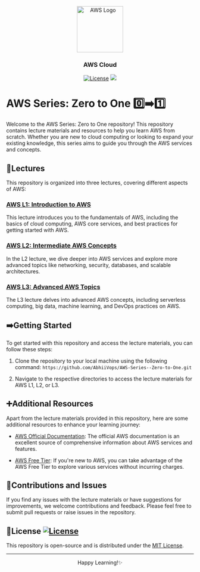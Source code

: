 
<div align="center">
  <a href="[https://aws.amazon.com/free/?trk=14a4002d-4936-4343-8211-b5a150ca592b&sc_channel=ps&ef_id=Cj0KCQjw2qKmBhCfARIsAFy8buLqjs-ltNzgJAWm0QMrFj6w5Pb2X7iDdixRl6bLn2G-y-m1GWn2e04aAq6tEALw_wcB:G:s&s_kwcid=AL!4422!3!453325184782!e!!g!!aws!10712784856!111477279771)">
    <img
      src="https://blog.adobe.com/en/publish/2021/08/31/media_1649ebc3fbbce0df508081913819d491fc3f7c7a9.png?width=2000&format=webply&optimize=medium"
      alt="AWS Logo"
      height="124"
    />
  </a>
  <br />
  <p>
    <h3>
      <b>
        AWS Cloud
      </b>
    </h3>
  </p>

[![License](https://img.shields.io/badge/license-MIT-blue.svg)](https://opensource.org/licenses/MIT)   <a href="CODE_OF_CONDUCT.md" alt="Contributions welcome">
    <img src="https://img.shields.io/badge/Contributions-Welcome-brightgreen?logo=github" /></a>

</div>

# AWS Series: Zero to One 0️⃣➡️1️⃣

Welcome to the AWS Series: Zero to One repository! This repository contains lecture materials and resources to help you learn AWS from scratch. Whether you are new to cloud computing or looking to expand your existing knowledge, this series aims to guide you through the AWS services and concepts.

## 📝Lectures

This repository is organized into three lectures, covering different aspects of AWS:

### [AWS L1: Introduction to AWS](https://github.com/Arpitaagupta/AWS-Series--Zero-to-One/blob/main/AWS%20L1.pdf)

This lecture introduces you to the fundamentals of AWS, including the basics of cloud computing, AWS core services, and best practices for getting started with AWS.

### [AWS L2: Intermediate AWS Concepts](https://github.com/Arpitaagupta/AWS-Series--Zero-to-One/blob/main/AWS%20L2.pdf)

In the L2 lecture, we dive deeper into AWS services and explore more advanced topics like networking, security, databases, and scalable architectures.

### [AWS L3: Advanced AWS Topics](https://github.com/Arpitaagupta/AWS-Series--Zero-to-One/blob/main/AWS%20L3.pdf)

The L3 lecture delves into advanced AWS concepts, including serverless computing, big data, machine learning, and DevOps practices on AWS.

## ➡️Getting Started

To get started with this repository and access the lecture materials, you can follow these steps:

1. Clone the repository to your local machine using the following command:
```https://github.com/AbhiiVops/AWS-Series--Zero-to-One.git```


2. Navigate to the respective directories to access the lecture materials for AWS L1, L2, or L3.

## ➕Additional Resources

Apart from the lecture materials provided in this repository, here are some additional resources to enhance your learning journey:

- [AWS Official Documentation](https://docs.aws.amazon.com/): The official AWS documentation is an excellent source of comprehensive information about AWS services and features.

- [AWS Free Tier](https://aws.amazon.com/free/): If you're new to AWS, you can take advantage of the AWS Free Tier to explore various services without incurring charges.

## 🤝Contributions and Issues

If you find any issues with the lecture materials or have suggestions for improvements, we welcome contributions and feedback. Please feel free to submit pull requests or raise issues in the repository.

## 🪪License [![License](https://img.shields.io/badge/license-MIT-blue.svg)](https://opensource.org/licenses/MIT)

This repository is open-source and is distributed under the [MIT License](LICENSE).


<hr>
<p align = center>
Happy Learning!✨
</p>
